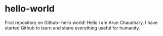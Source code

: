  # hello-world
First repository on Github- hello world!
Hello i am Arun Chaudhary. 
I have started Github to learn and share everything useful for humanity.
